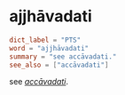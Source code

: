 # ajjhāvadati

``` toml
dict_label = "PTS"
word = "ajjhāvadati"
summary = "see accāvadati."
see_also = ["accāvadati"]
```

see *[accāvadati](accāvadati.md)*.

